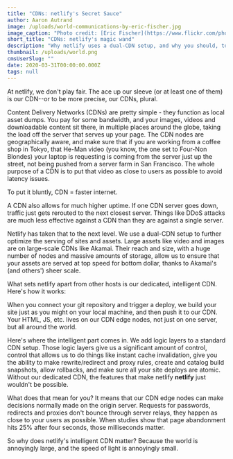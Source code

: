 ```yaml
---
title: "CDNs: netlify's Secret Sauce"
author: Aaron Autrand
image: /uploads/world-communications-by-eric-fischer.jpg
image_caption: "Photo credit: [Eric Fischer](https://www.flickr.com/photos/walkingsf/6635655755)"
short_title: "CDNs: netlify's magic wand"
description: "Why netlify uses a dual-CDN setup, and why you should, too."
thumbnail: /uploads/world.png
cmsUserSlug: ""
date: 2020-03-31T00:00:00.000Z
tags: null
---
```


At netlify, we don't play fair. The ace up our sleeve (or at least one of them) is our CDN--or to be more precise, our CDNs, plural.

Content Delivery Networks (CDNs) are pretty simple - they function as local asset dumps. You pay for some bandwidth, and your images, videos and downloadable content sit there, in multiple places around the globe, taking the load off the server that serves up your page. The CDN nodes are geographically aware, and make sure that if you are working from a coffee shop in Tokyo, that He-Man video (you know, the one set to Four-Non Blondes) your laptop is requesting is coming from the server just up the street, not being pushed from a server farm in San Francisco. The whole purpose of a CDN is to put that video as close to users as possible to avoid latency issues.

To put it bluntly, CDN = faster internet.

A CDN also allows for much higher uptime. If one CDN server goes down, traffic just gets rerouted to the next closest server. Things like DDoS attacks are much less effective against a CDN than they are against a single server.

Netlify has taken that to the next level. We use a dual-CDN setup to further optimize the serving of sites and assets. Large assets like video and images are on large-scale CDNs like Akamai. Their reach and size, with a huge number of nodes and massive amounts of storage, allow us to ensure that your assets are served at top speed for bottom dollar, thanks to Akamai's (and others') sheer scale.

What sets netlify apart from other hosts is our dedicated, intelligent CDN. Here's how it works:

When you connect your git repository and trigger a deploy, we build your site just as you might on your local machine, and then push it to our CDN. Your HTML, JS, etc. lives on our CDN edge nodes, not just on one server, but all around the world.

Here's where the intelligent part comes in. We add logic layers to a standard CDN setup. Those logic layers give us a significant amount of control, control that allows us to do things like instant cache invalidation, give you the ability to make rewrite/redirect and proxy rules, create and catalog build snapshots, allow rollbacks, and make sure all your site deploys are atomic. Without our dedicated CDN, the features that make netlify **netlify** just wouldn't be possible.

What does that mean for you? It means that our CDN edge nodes can make decisions normally made on the origin server. Requests for passwords, redirects and proxies don't bounce through server relays, they happen as close to your users as possible. When studies show that page abandonment hits 25% after four seconds, those milliseconds matter.

So why does netlify's intelligent CDN matter? Because the world is annoyingly large, and the speed of light is annoyingly small.